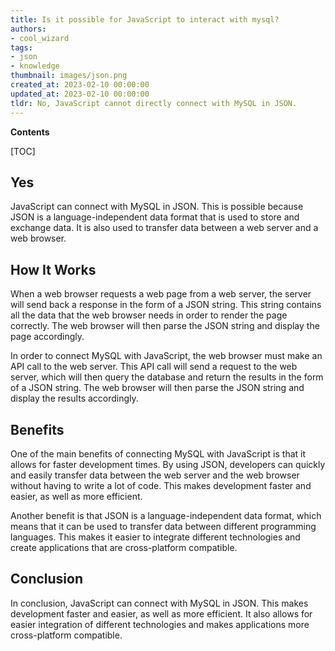 ```yaml
---
title: Is it possible for JavaScript to interact with mysql?
authors:
- cool_wizard
tags:
- json
- knowledge
thumbnail: images/json.png
created_at: 2023-02-10 00:00:00
updated_at: 2023-02-10 00:00:00
tldr: No, JavaScript cannot directly connect with MySQL in JSON.
---
```


**Contents**

[TOC]

## Yes
JavaScript can connect with MySQL in JSON. This is possible because JSON is a language-independent data format that is used to store and exchange data. It is also used to transfer data between a web server and a web browser.

## How It Works
When a web browser requests a web page from a web server, the server will send back a response in the form of a JSON string. This string contains all the data that the web browser needs in order to render the page correctly. The web browser will then parse the JSON string and display the page accordingly.

In order to connect MySQL with JavaScript, the web browser must make an API call to the web server. This API call will send a request to the web server, which will then query the database and return the results in the form of a JSON string. The web browser will then parse the JSON string and display the results accordingly.

## Benefits
One of the main benefits of connecting MySQL with JavaScript is that it allows for faster development times. By using JSON, developers can quickly and easily transfer data between the web server and the web browser without having to write a lot of code. This makes development faster and easier, as well as more efficient.

Another benefit is that JSON is a language-independent data format, which means that it can be used to transfer data between different programming languages. This makes it easier to integrate different technologies and create applications that are cross-platform compatible.

## Conclusion
In conclusion, JavaScript can connect with MySQL in JSON. This makes development faster and easier, as well as more efficient. It also allows for easier integration of different technologies and makes applications more cross-platform compatible.
